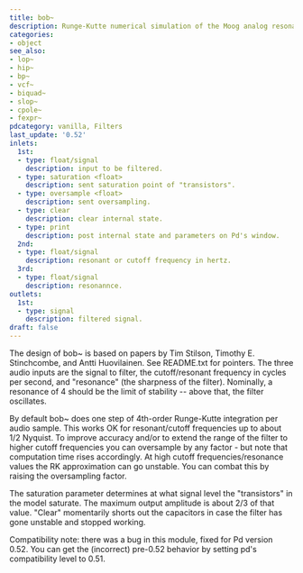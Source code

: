 ```yaml
---
title: bob~
description: Runge-Kutte numerical simulation of the Moog analog resonant filter
categories:
- object
see_also:
- lop~
- hip~
- bp~
- vcf~
- biquad~
- slop~
- cpole~
- fexpr~
pdcategory: vanilla, Filters
last_update: '0.52'
inlets:
  1st:
  - type: float/signal
    description: input to be filtered.
  - type: saturation <float>
    description: sent saturation point of "transistors".
  - type: oversample <float>
    description: sent oversampling.
  - type: clear
    description: clear internal state.
  - type: print
    description: post internal state and parameters on Pd's window.
  2nd:
  - type: float/signal
    description: resonant or cutoff frequency in hertz.
  3rd:
  - type: float/signal
    description: resonannce.
outlets:
  1st:
  - type: signal
    description: filtered signal.
draft: false
---
```

The design of bob~ is based on papers by Tim Stilson, Timothy E. Stinchcombe, and Antti Huovilainen. See README.txt for pointers. The three audio inputs are the signal to filter, the cutoff/resonant frequency in cycles per second, and "resonance" (the sharpness of the filter). Nominally, a resonance of 4 should be the limit of stability -- above that, the filter oscillates.

By default bob~ does one step of 4th-order Runge-Kutte integration per audio sample. This works OK for resonant/cutoff frequencies up to about 1/2 Nyquist. To improve accuracy and/or to extend the range of the filter to higher cutoff frequencies you can oversample by any factor - but note that computation time rises accordingly. At high cutoff frequencies/resonance values the RK approximation can go unstable. You can combat this by raising the oversampling factor.

The saturation parameter determines at what signal level the "transistors" in the model saturate. The maximum output amplitude is about 2/3 of that value. "Clear" momentarily shorts out the capacitors in case the filter has gone unstable and stopped working.

Compatibility note: there was a bug in this module, fixed for Pd version 0.52. You can get the (incorrect) pre-0.52 behavior by setting pd's compatibility level to 0.51.
